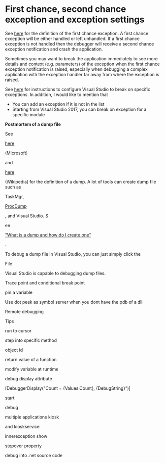 # First chance, second chance exception and exception settings

See [here](https://blogs.msdn.microsoft.com/davidklinems/2005/07/12/what-is-a-first-chance-exception/) for the definition of the first chance exception. A first chance exception will be either handled or left unhandled. If a first chance exception is not handled then the debugger will receive a second chance exception notification and crash the application.

Sometimes you may want to break the application immediately to see more details and context \(e.g. parameters\) of the exception when the first chance exception notification is raised, especially when debugging a complex application with the exception handler far away from where the exception is raised.

See [here](https://docs.microsoft.com/en-us/visualstudio/debugger/managing-exceptions-with-the-debugger) for instructions to configure Visual Studio to break on specific exceptions. In addition, I would like to mention that

* You can add an exception if it is not in the list
* Starting from Visual Studio 2017, you can break on exception for a specific module

  


**Postmortem of a dump file**

  


See

[here](https://docs.microsoft.com/en-us/visualstudio/debugger/using-dump-files)

\(Microsoft\) 

and

[here](https://en.wikipedia.org/wiki/Core_dump)

\(Wikipedia\) for the definition of a dump. A lot of tools can create dump file such as 

TaskMgr,

[ProcDump](https://docs.microsoft.com/en-us/sysinternals/downloads/procdump)

, and Visual Studio. S

ee

["What is a dump and how do I create one"](https://blogs.msdn.microsoft.com/debugger/2009/12/30/what-is-a-dump-and-how-do-i-create-one/)

.

  


To debug a dump file in Visual Studio, you can just simply click the 

File

  


Visual Studio is capable to debugging dump files.

Trace point and conditional break point

pin a variable

  


Use dot peek as symbol server when you dont have the pdb of a dll

  


Remote debugging

  


Tips

run to cursor

step into specific method

  


object id

return value of a function

modify variable at runtime

debug display attribute

\[DebuggerDisplay\("Count = {Values.Count}, {DebugString}"\)\]

start 

debug 

multiple applications kiosk 

and kioskservice

innerexception show

stepover property

debug into .net source code

  


  


